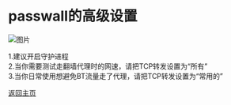 # passwall的高级设置

![图片](https://user-images.githubusercontent.com/73426989/150648221-5a2c5cb8-2600-40a6-93f8-7b53b9b13010.png)              

1.建议开启守护进程         
2.当你需要测试走翻墙代理时的网速，请把TCP转发设置为“所有”          
3.当你日常使用想避免BT流量走了代理，请把TCP转发设置为“常用的”                 


[返回主页](../README.md)         



